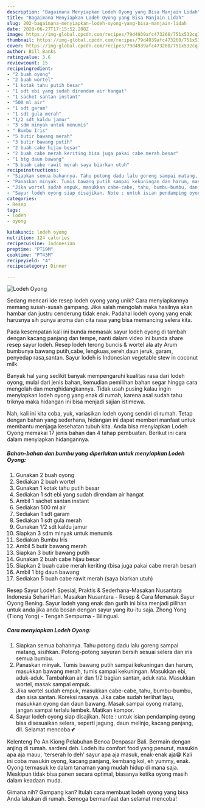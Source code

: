 ```yaml
---
description: "Bagaimana Menyiapkan Lodeh Oyong yang Bisa Manjain Lidah"
title: "Bagaimana Menyiapkan Lodeh Oyong yang Bisa Manjain Lidah"
slug: 202-bagaimana-menyiapkan-lodeh-oyong-yang-bisa-manjain-lidah
date: 2020-06-27T17:15:52.208Z
image: https://img-global.cpcdn.com/recipes/79d4939afc473260/751x532cq70/lodeh-oyong-foto-resep-utama.jpg
thumbnail: https://img-global.cpcdn.com/recipes/79d4939afc473260/751x532cq70/lodeh-oyong-foto-resep-utama.jpg
cover: https://img-global.cpcdn.com/recipes/79d4939afc473260/751x532cq70/lodeh-oyong-foto-resep-utama.jpg
author: Bill Banks
ratingvalue: 3.6
reviewcount: 15
recipeingredient:
- "2 buah oyong"
- "2 buah wortel"
- "1 kotak tahu putih besar"
- "1 sdt ebi yang sudah direndam air hangat"
- "1 sachet santan instant"
- "500 ml air"
- "1 sdt garam"
- "1 sdt gula merah"
- "1/2 sdt kaldu jamur"
- "3 sdm minyak untuk menumis"
- " Bumbu Iris"
- "5 butir bawang merah"
- "3 butir bawang putih"
- "2 buah cabe hijau besar"
- "2 buah cabe merah keriting bisa juga pakai cabe merah besar"
- "1 btg daun bawang"
- "5 buah cabe rawit merah saya biarkan utuh"
recipeinstructions:
- "Siapkan semua bahannya. Tahu potong dadu lalu goreng sampai matang, sisihkan. Potong-potong sayuran bersih sesuai selera dan iris semua bumbu."
- "Panaskan minyak. Tumis bawang putih sampai kekuningan dan harum, masukkan bawang merah, tumis sampai kekuningan. Masukkan ebi, aduk-aduk. Tambahkan air dan 1/2 bagian santan, aduk rata. Masukkan wortel, masak sampai empuk."
- "Jika wortel sudah empuk, masukkan cabe-cabe, tahu, bumbu-bumbu, dan sisa santan. Koreksi rasanya. Jika cabe sudah terlihat layu, masukkan oyong dan daun bawang. Masak sampai oyong matang, jangan sampai terlalu lembek. Matikan kompor."
- "Sayur lodeh oyong siap disajikan. Note : untuk isian pendamping oyong bisa disesuaikan selera, seperti jagung, daun melinjo, kacang panjang, dll. Selamat mencoba 💕"
categories:
- Resep
tags:
- lodeh
- oyong

katakunci: lodeh oyong 
nutrition: 124 calories
recipecuisine: Indonesian
preptime: "PT19M"
cooktime: "PT43M"
recipeyield: "4"
recipecategory: Dinner

---
```



![Lodeh Oyong](https://img-global.cpcdn.com/recipes/79d4939afc473260/751x532cq70/lodeh-oyong-foto-resep-utama.jpg)

Sedang mencari ide resep lodeh oyong yang unik? Cara menyiapkannya memang susah-susah gampang. Jika salah mengolah maka hasilnya akan hambar dan justru cenderung tidak enak. Padahal lodeh oyong yang enak harusnya sih punya aroma dan cita rasa yang bisa memancing selera kita.

Pada kesempatan kali ini bunda memasak sayur lodeh oyong di tambah dengan kacang panjang dan tempe, nanti dalam video ini bunda share resep sayur lodeh. Resep lodeh terong buncis &amp; wortel ala aty Arum bumbunya bawang putih,cabe, lengkuas,sereh,daun jeruk, garam, penyedap rasa,santan. Sayur lodeh is Indonesian vegetable stew in coconut milk.

Banyak hal yang sedikit banyak mempengaruhi kualitas rasa dari lodeh oyong, mulai dari jenis bahan, kemudian pemilihan bahan segar hingga cara mengolah dan menghidangkannya. Tidak usah pusing kalau ingin menyiapkan lodeh oyong yang enak di rumah, karena asal sudah tahu triknya maka hidangan ini bisa menjadi sajian istimewa.


Nah, kali ini kita coba, yuk, variasikan lodeh oyong sendiri di rumah. Tetap dengan bahan yang sederhana, hidangan ini dapat memberi manfaat untuk membantu menjaga kesehatan tubuh kita. Anda bisa menyiapkan Lodeh Oyong memakai 17 jenis bahan dan 4 tahap pembuatan. Berikut ini cara dalam menyiapkan hidangannya.

<!--inarticleads1-->

##### Bahan-bahan dan bumbu yang diperlukan untuk menyiapkan Lodeh Oyong:

1. Gunakan 2 buah oyong
1. Sediakan 2 buah wortel
1. Gunakan 1 kotak tahu putih besar
1. Sediakan 1 sdt ebi yang sudah direndam air hangat
1. Ambil 1 sachet santan instant
1. Sediakan 500 ml air
1. Sediakan 1 sdt garam
1. Sediakan 1 sdt gula merah
1. Gunakan 1/2 sdt kaldu jamur
1. Siapkan 3 sdm minyak untuk menumis
1. Sediakan  Bumbu Iris
1. Ambil 5 butir bawang merah
1. Siapkan 3 butir bawang putih
1. Gunakan 2 buah cabe hijau besar
1. Siapkan 2 buah cabe merah keriting (bisa juga pakai cabe merah besar)
1. Ambil 1 btg daun bawang
1. Sediakan 5 buah cabe rawit merah (saya biarkan utuh)


Resep Sayur Lodeh Spesial, Praktis &amp; Sederhana-Masakan Nusantara Indonesia Sehari Hari. Masakan Nusantara - Resep &amp; Cara Memasak Sayur Oyong Bening. Sayur lodeh yang enak dan gurih ini bisa menjadi pilihan untuk anda jika anda bosan dengan sayur yang itu-itu saja. Zhong Yong (Tiong Yong) - Tengah Sempurna - Bilingual. 

<!--inarticleads2-->

##### Cara menyiapkan Lodeh Oyong:

1. Siapkan semua bahannya. Tahu potong dadu lalu goreng sampai matang, sisihkan. Potong-potong sayuran bersih sesuai selera dan iris semua bumbu.
1. Panaskan minyak. Tumis bawang putih sampai kekuningan dan harum, masukkan bawang merah, tumis sampai kekuningan. Masukkan ebi, aduk-aduk. Tambahkan air dan 1/2 bagian santan, aduk rata. Masukkan wortel, masak sampai empuk.
1. Jika wortel sudah empuk, masukkan cabe-cabe, tahu, bumbu-bumbu, dan sisa santan. Koreksi rasanya. Jika cabe sudah terlihat layu, masukkan oyong dan daun bawang. Masak sampai oyong matang, jangan sampai terlalu lembek. Matikan kompor.
1. Sayur lodeh oyong siap disajikan. Note : untuk isian pendamping oyong bisa disesuaikan selera, seperti jagung, daun melinjo, kacang panjang, dll. Selamat mencoba 💕


Kelenteng Po An Kiong Pelabuhan Benoa Denpasar Bali. Bermain dengan anjing di rumah. sardeni deh. Lodeh itu comfort food yang penurut, masukin apa aja mauu, &#39;terserah lo deh&#39; sayur apa aja masuk, enak-enak aja😁 Kali ini coba masukin oyong, kacang panjang, kembang kol, eh yummy, enak. Oyong termasuk ke dalam tanaman yang mudah hidup di mana saja. Meskipun tidak bisa panen secara optimal, biasanya ketika oyong masih dalam keadaan muda. 

Gimana nih? Gampang kan? Itulah cara membuat lodeh oyong yang bisa Anda lakukan di rumah. Semoga bermanfaat dan selamat mencoba!
